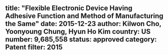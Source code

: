 title: "Flexible Electronic Device Having Adhesive Function and Method of Manufacturing the Same"
date: 2015-12-23
author: Kilwon Cho, Yoonyoung Chung, Hyun Ho Kim
country: US
number: 9,685,558
status: approved
category: Patent
filter: 2015
---